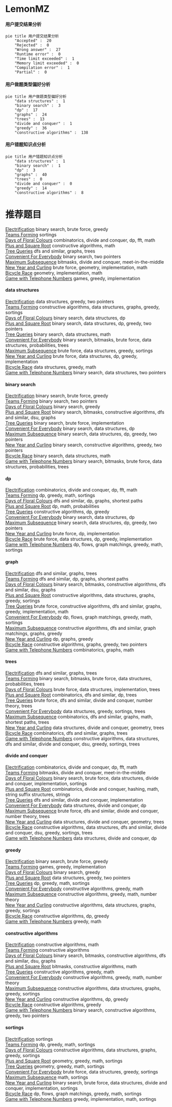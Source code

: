 # LemonMZ
<!-- tabs:start -->
#### **用户提交结果分析**

```mermaid
pie title 用户提交结果分析
    "Accepted" :  20
    "Rejected" :  0
    "Wrong answer" :  27
    "Runtime error" :  0
    "Time limit exceeded" :  1
    "Memory limit exceeded" :  0
    "Compilation error" :  1
    "Partial" :  0
```
#### **用户做题类型偏好分析**

```mermaid
pie title 用户做题类型偏好分析
    "data structures" :  1
    "binary search" :  3
    "dp" :  17
    "graphs" :  24
    "trees" :  13
    "divide and conquer" :  1
    "greedy" :  36
    "constructive algorithms" :  138
```
#### **用户错题知识点分析**

```mermaid
pie title 用户错题知识点分析
    "data structures" :  1
    "binary search" :  1
    "dp" :  3
    "graphs" :  40
    "trees" :  0
    "divide and conquer" :  0
    "greedy" :  14
    "constructive algorithms" :  8
```
<!-- tabs:end -->
# 推荐题目
[Electrification](http://codeforces.com/problemset/problem/1175/C)		binary search,
                        brute force,
                        greedy		  
[Teams Forming](http://codeforces.com/problemset/problem/1092/B)		sortings		  
[Days of Floral Colours](http://codeforces.com/problemset/problem/848/E)		combinatorics,
                        divide and conquer,
                        dp,
                        fft,
                        math		  
[Plus and Square Root](http://codeforces.com/problemset/problem/715/A)		constructive algorithms,
                        math		  
[Tree Queries](http://codeforces.com/problemset/problem/825/G)		dfs and similar,
                        graphs,
                        trees		  
[Convenient For Everybody](http://codeforces.com/problemset/problem/939/C)		binary search,
                        two pointers		  
[Maximum Subsequence](http://codeforces.com/problemset/problem/888/E)		bitmasks,
                        divide and conquer,
                        meet-in-the-middle		  
[New Year and Curling](http://codeforces.com/problemset/problem/908/C)		brute force,
                        geometry,
                        implementation,
                        math		  
[Bicycle Race](http://codeforces.com/problemset/problem/659/D)		geometry,
                        implementation,
                        math		  
[Game with Telephone Numbers](http://codeforces.com/problemset/problem/1155/B)		games,
                        greedy,
                        implementation		  
<!-- tabs:start -->
#### **data structures**
[Electrification](http://codeforces.com/problemset/problem/746/F)		data structures,
                        greedy,
                        two pointers		  
[Teams Forming](http://codeforces.com/problemset/problem/729/E)		constructive algorithms,
                        data structures,
                        graphs,
                        greedy,
                        sortings		  
[Days of Floral Colours](http://codeforces.com/problemset/problem/1486/D)		binary search,
                        data structures,
                        dp		  
[Plus and Square Root](http://codeforces.com/problemset/problem/1492/C)		binary search,
                        data structures,
                        dp,
                        greedy,
                        two pointers		  
[Tree Queries](http://codeforces.com/problemset/problem/1490/G)		binary search,
                        data structures,
                        math		  
[Convenient For Everybody](http://codeforces.com/problemset/problem/1479/D)		binary search,
                        bitmasks,
                        brute force,
                        data structures,
                        probabilities,
                        trees		  
[Maximum Subsequence](http://codeforces.com/problemset/problem/1497/A)		brute force,
                        data structures,
                        greedy,
                        sortings		  
[New Year and Curling](http://codeforces.com/problemset/problem/1491/C)		brute force,
                        data structures,
                        dp,
                        greedy,
                        implementation		  
[Bicycle Race](http://codeforces.com/problemset/problem/1492/B)		data structures,
                        greedy,
                        math		  
[Game with Telephone Numbers](http://codeforces.com/problemset/problem/1436/E)		binary search,
                        data structures,
                        two pointers		  
#### **binary search**
[Electrification](http://codeforces.com/problemset/problem/1175/C)		binary search,
                        brute force,
                        greedy		  
[Teams Forming](http://codeforces.com/problemset/problem/939/C)		binary search,
                        two pointers		  
[Days of Floral Colours](http://codeforces.com/problemset/problem/1165/F1)		binary search,
                        greedy		  
[Plus and Square Root](https://codeforces.com/contest/1362/problem/F)		binary search,
                        bitmasks,
                        constructive algorithms,
                        dfs and similar,
                        dsu,
                        graphs		  
[Tree Queries](http://codeforces.com/problemset/problem/911/B)		binary search,
                        brute force,
                        implementation		  
[Convenient For Everybody](http://codeforces.com/problemset/problem/1486/D)		binary search,
                        data structures,
                        dp		  
[Maximum Subsequence](http://codeforces.com/problemset/problem/1492/C)		binary search,
                        data structures,
                        dp,
                        greedy,
                        two pointers		  
[New Year and Curling](http://codeforces.com/problemset/problem/1463/D)		binary search,
                        constructive algorithms,
                        greedy,
                        two pointers		  
[Bicycle Race](http://codeforces.com/problemset/problem/1490/G)		binary search,
                        data structures,
                        math		  
[Game with Telephone Numbers](http://codeforces.com/problemset/problem/1479/D)		binary search,
                        bitmasks,
                        brute force,
                        data structures,
                        probabilities,
                        trees		  
#### **dp**
[Electrification](http://codeforces.com/problemset/problem/848/E)		combinatorics,
                        divide and conquer,
                        dp,
                        fft,
                        math		  
[Teams Forming](http://codeforces.com/problemset/problem/1253/C)		dp,
                        greedy,
                        math,
                        sortings		  
[Days of Floral Colours](https://codeforces.com/contest/1341/problem/E)		dfs and similar,
                        dp,
                        graphs,
                        shortest paths		  
[Plus and Square Root](http://codeforces.com/problemset/problem/303/E)		dp,
                        math,
                        probabilities		  
[Tree Queries](https://codeforces.com/contest/1443/problem/D)		constructive algorithms,
                        dp,
                        greedy		  
[Convenient For Everybody](http://codeforces.com/problemset/problem/1486/D)		binary search,
                        data structures,
                        dp		  
[Maximum Subsequence](http://codeforces.com/problemset/problem/1492/C)		binary search,
                        data structures,
                        dp,
                        greedy,
                        two pointers		  
[New Year and Curling](https://codeforces.com/contest/1457/problem/C)		brute force,
                        dp,
                        implementation		  
[Bicycle Race](http://codeforces.com/problemset/problem/1491/C)		brute force,
                        data structures,
                        dp,
                        greedy,
                        implementation		  
[Game with Telephone Numbers](http://codeforces.com/problemset/problem/1437/C)		dp,
                        flows,
                        graph matchings,
                        greedy,
                        math,
                        sortings		  
#### **graph**
[Electrification](http://codeforces.com/problemset/problem/825/G)		dfs and similar,
                        graphs,
                        trees		  
[Teams Forming](https://codeforces.com/contest/1341/problem/E)		dfs and similar,
                        dp,
                        graphs,
                        shortest paths		  
[Days of Floral Colours](https://codeforces.com/contest/1362/problem/F)		binary search,
                        bitmasks,
                        constructive algorithms,
                        dfs and similar,
                        dsu,
                        graphs		  
[Plus and Square Root](http://codeforces.com/problemset/problem/729/E)		constructive algorithms,
                        data structures,
                        graphs,
                        greedy,
                        sortings		  
[Tree Queries](http://codeforces.com/problemset/problem/1487/C)		brute force,
                        constructive algorithms,
                        dfs and similar,
                        graphs,
                        greedy,
                        implementation,
                        math		  
[Convenient For Everybody](http://codeforces.com/problemset/problem/1437/C)		dp,
                        flows,
                        graph matchings,
                        greedy,
                        math,
                        sortings		  
[Maximum Subsequence](http://codeforces.com/problemset/problem/1470/D)		constructive algorithms,
                        dfs and similar,
                        graph matchings,
                        graphs,
                        greedy		  
[New Year and Curling](http://codeforces.com/problemset/problem/1476/C)		dp,
                        graphs,
                        greedy		  
[Bicycle Race](http://codeforces.com/problemset/problem/1304/D)		constructive algorithms,
                        graphs,
                        greedy,
                        two pointers		  
[Game with Telephone Numbers](http://codeforces.com/problemset/problem/1475/C)		combinatorics,
                        graphs,
                        math		  
#### **trees**
[Electrification](http://codeforces.com/problemset/problem/825/G)		dfs and similar,
                        graphs,
                        trees		  
[Teams Forming](http://codeforces.com/problemset/problem/1479/D)		binary search,
                        bitmasks,
                        brute force,
                        data structures,
                        probabilities,
                        trees		  
[Days of Floral Colours](http://codeforces.com/problemset/problem/1511/C)		brute force,
                        data structures,
                        implementation,
                        trees		  
[Plus and Square Root](http://codeforces.com/problemset/problem/1499/F)		combinatorics,
                        dfs and similar,
                        dp,
                        trees		  
[Tree Queries](http://codeforces.com/problemset/problem/1491/E)		brute force,
                        dfs and similar,
                        divide and conquer,
                        number theory,
                        trees		  
[Convenient For Everybody](http://codeforces.com/problemset/problem/1466/D)		data structures,
                        greedy,
                        sortings,
                        trees		  
[Maximum Subsequence](http://codeforces.com/problemset/problem/1495/D)		combinatorics,
                        dfs and similar,
                        graphs,
                        math,
                        shortest paths,
                        trees		  
[New Year and Curling](http://codeforces.com/problemset/problem/1303/G)		data structures,
                        divide and conquer,
                        geometry,
                        trees		  
[Bicycle Race](http://codeforces.com/problemset/problem/1454/E)		combinatorics,
                        dfs and similar,
                        graphs,
                        trees		  
[Game with Telephone Numbers](http://codeforces.com/problemset/problem/1494/D)		constructive algorithms,
                        data structures,
                        dfs and similar,
                        divide and conquer,
                        dsu,
                        greedy,
                        sortings,
                        trees		  
#### **divide and conquer**
[Electrification](http://codeforces.com/problemset/problem/848/E)		combinatorics,
                        divide and conquer,
                        dp,
                        fft,
                        math		  
[Teams Forming](http://codeforces.com/problemset/problem/888/E)		bitmasks,
                        divide and conquer,
                        meet-in-the-middle		  
[Days of Floral Colours](http://codeforces.com/problemset/problem/1461/D)		binary search,
                        brute force,
                        data structures,
                        divide and conquer,
                        implementation,
                        sortings		  
[Plus and Square Root](http://codeforces.com/problemset/problem/1466/G)		combinatorics,
                        divide and conquer,
                        hashing,
                        math,
                        string suffix structures,
                        strings		  
[Tree Queries](http://codeforces.com/problemset/problem/1490/D)		dfs and similar,
                        divide and conquer,
                        implementation		  
[Convenient For Everybody](https://codeforces.com/contest/1483/problem/C)		data structures,
                        divide and conquer,
                        dp		  
[Maximum Subsequence](http://codeforces.com/problemset/problem/1491/E)		brute force,
                        dfs and similar,
                        divide and conquer,
                        number theory,
                        trees		  
[New Year and Curling](http://codeforces.com/problemset/problem/1303/G)		data structures,
                        divide and conquer,
                        geometry,
                        trees		  
[Bicycle Race](http://codeforces.com/problemset/problem/1494/D)		constructive algorithms,
                        data structures,
                        dfs and similar,
                        divide and conquer,
                        dsu,
                        greedy,
                        sortings,
                        trees		  
[Game with Telephone Numbers](http://codeforces.com/problemset/problem/1482/E)		data structures,
                        divide and conquer,
                        dp		  
#### **greedy**
[Electrification](http://codeforces.com/problemset/problem/1175/C)		binary search,
                        brute force,
                        greedy		  
[Teams Forming](http://codeforces.com/problemset/problem/1155/B)		games,
                        greedy,
                        implementation		  
[Days of Floral Colours](http://codeforces.com/problemset/problem/1165/F1)		binary search,
                        greedy		  
[Plus and Square Root](http://codeforces.com/problemset/problem/746/F)		data structures,
                        greedy,
                        two pointers		  
[Tree Queries](http://codeforces.com/problemset/problem/1253/C)		dp,
                        greedy,
                        math,
                        sortings		  
[Convenient For Everybody](http://codeforces.com/problemset/problem/1408/B)		constructive algorithms,
                        greedy,
                        math		  
[Maximum Subsequence](http://codeforces.com/problemset/problem/1266/C)		constructive algorithms,
                        greedy,
                        math,
                        number theory		  
[New Year and Curling](http://codeforces.com/problemset/problem/729/E)		constructive algorithms,
                        data structures,
                        graphs,
                        greedy,
                        sortings		  
[Bicycle Race](https://codeforces.com/contest/1443/problem/D)		constructive algorithms,
                        dp,
                        greedy		  
[Game with Telephone Numbers](http://codeforces.com/problemset/problem/1342/A)		greedy,
                        math		  
#### **constructive algorithms**
[Electrification](http://codeforces.com/problemset/problem/715/A)		constructive algorithms,
                        math		  
[Teams Forming](http://codeforces.com/problemset/problem/814/B)		constructive algorithms		  
[Days of Floral Colours](https://codeforces.com/contest/1362/problem/F)		binary search,
                        bitmasks,
                        constructive algorithms,
                        dfs and similar,
                        dsu,
                        graphs		  
[Plus and Square Root](http://codeforces.com/problemset/problem/1270/C)		bitmasks,
                        constructive algorithms,
                        math		  
[Tree Queries](http://codeforces.com/problemset/problem/1408/B)		constructive algorithms,
                        greedy,
                        math		  
[Convenient For Everybody](http://codeforces.com/problemset/problem/1266/C)		constructive algorithms,
                        greedy,
                        math,
                        number theory		  
[Maximum Subsequence](http://codeforces.com/problemset/problem/729/E)		constructive algorithms,
                        data structures,
                        graphs,
                        greedy,
                        sortings		  
[New Year and Curling](https://codeforces.com/contest/1443/problem/D)		constructive algorithms,
                        dp,
                        greedy		  
[Bicycle Race](http://codeforces.com/problemset/problem/1493/A)		constructive algorithms,
                        greedy		  
[Game with Telephone Numbers](http://codeforces.com/problemset/problem/1463/D)		binary search,
                        constructive algorithms,
                        greedy,
                        two pointers		  
#### **sortings**
[Electrification](http://codeforces.com/problemset/problem/1092/B)		sortings		  
[Teams Forming](http://codeforces.com/problemset/problem/1253/C)		dp,
                        greedy,
                        math,
                        sortings		  
[Days of Floral Colours](http://codeforces.com/problemset/problem/729/E)		constructive algorithms,
                        data structures,
                        graphs,
                        greedy,
                        sortings		  
[Plus and Square Root](https://codeforces.com/contest/1496/problem/C)		geometry,
                        greedy,
                        math,
                        sortings		  
[Tree Queries](http://codeforces.com/problemset/problem/1495/A)		geometry,
                        greedy,
                        math,
                        sortings		  
[Convenient For Everybody](http://codeforces.com/problemset/problem/1497/A)		brute force,
                        data structures,
                        greedy,
                        sortings		  
[Maximum Subsequence](http://codeforces.com/problemset/problem/1427/A)		math,
                        sortings		  
[New Year and Curling](http://codeforces.com/problemset/problem/1461/D)		binary search,
                        brute force,
                        data structures,
                        divide and conquer,
                        implementation,
                        sortings		  
[Bicycle Race](http://codeforces.com/problemset/problem/1437/C)		dp,
                        flows,
                        graph matchings,
                        greedy,
                        math,
                        sortings		  
[Game with Telephone Numbers](http://codeforces.com/problemset/problem/1473/A)		greedy,
                        implementation,
                        math,
                        sortings		  
<!-- tabs:end -->
